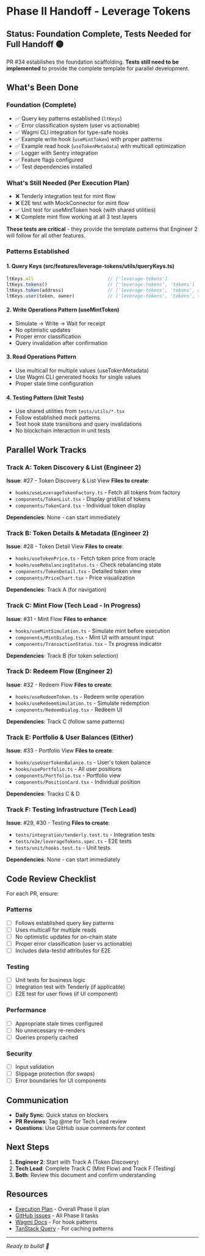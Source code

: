 # Phase II Handoff - Leverage Tokens

## Status: Foundation Complete, Tests Needed for Full Handoff 🟡

PR #34 establishes the foundation scaffolding. **Tests still need to be implemented** to provide the complete template for parallel development.

## What's Been Done

### Foundation (Complete)
- ✅ Query key patterns established (`ltKeys`)
- ✅ Error classification system (user vs actionable)
- ✅ Wagmi CLI integration for type-safe hooks
- ✅ Example write hook (`useMintToken`) with proper patterns
- ✅ Example read hook (`useTokenMetadata`) with multicall optimization
- ✅ Logger with Sentry integration
- ✅ Feature flags configured
- ✅ Test dependencies installed

### What's Still Needed (Per Execution Plan)
- ❌ Tenderly integration test for mint flow
- ❌ E2E test with MockConnector for mint flow  
- ✅ Unit test for useMintToken hook (with shared utilities)
- ❌ Complete mint flow working at all 3 test layers

**These tests are critical** - they provide the template patterns that Engineer 2 will follow for all other features.

### Patterns Established

#### 1. Query Keys (src/features/leverage-tokens/utils/queryKeys.ts)
```typescript
ltKeys.all                           // ['leverage-tokens']
ltKeys.tokens()                      // ['leverage-tokens', 'tokens']
ltKeys.token(address)                // ['leverage-tokens', 'tokens', address]
ltKeys.user(token, owner)            // ['leverage-tokens', 'tokens', token, 'user', owner]
```

#### 2. Write Operations Pattern (useMintToken)
- Simulate → Write → Wait for receipt
- No optimistic updates
- Proper error classification
- Query invalidation after confirmation

#### 3. Read Operations Pattern
- Use multicall for multiple values (useTokenMetadata)
- Use Wagmi CLI generated hooks for single values
- Proper stale time configuration

#### 4. Testing Pattern (Unit Tests)
- Use shared utilities from `tests/utils/*.tsx`
- Follow established mock patterns
- Test hook state transitions and query invalidations
- No blockchain interaction in unit tests

## Parallel Work Tracks

### Track A: Token Discovery & List (Engineer 2)
**Issue**: #27 - Token Discovery & List View
**Files to create**:
- `hooks/useLeverageTokenFactory.ts` - Fetch all tokens from factory
- `components/TokenList.tsx` - Display grid/list of tokens
- `components/TokenCard.tsx` - Individual token display

**Dependencies**: None - can start immediately

### Track B: Token Details & Metadata (Engineer 2)
**Issue**: #28 - Token Detail View
**Files to create**:
- `hooks/useTokenPrice.ts` - Fetch token price from oracle
- `hooks/useRebalancingStatus.ts` - Check rebalancing state
- `components/TokenDetail.tsx` - Detailed token view
- `components/PriceChart.tsx` - Price visualization

**Dependencies**: Track A (for navigation)

### Track C: Mint Flow (Tech Lead - In Progress)
**Issue**: #31 - Mint Flow
**Files to enhance**:
- `hooks/useMintSimulation.ts` - Simulate mint before execution
- `components/MintDialog.tsx` - Mint UI with amount input
- `components/TransactionStatus.tsx` - Tx progress indicator

**Dependencies**: Track B (for token selection)

### Track D: Redeem Flow (Engineer 2)
**Issue**: #32 - Redeem Flow
**Files to create**:
- `hooks/useRedeemToken.ts` - Redeem write operation
- `hooks/useRedeemSimulation.ts` - Simulate redemption
- `components/RedeemDialog.tsx` - Redeem UI

**Dependencies**: Track C (follow same patterns)

### Track E: Portfolio & User Balances (Either)
**Issue**: #33 - Portfolio View
**Files to create**:
- `hooks/useUserTokenBalance.ts` - User's token balance
- `hooks/usePortfolio.ts` - All user positions
- `components/Portfolio.tsx` - Portfolio view
- `components/PositionCard.tsx` - Individual position

**Dependencies**: Tracks C & D

### Track F: Testing Infrastructure (Tech Lead)
**Issue**: #29, #30 - Testing
**Files to create**:
- `tests/integration/tenderly.test.ts` - Integration tests
- `tests/e2e/leverageTokens.spec.ts` - E2E tests
- `tests/unit/hooks.test.ts` - Unit tests

**Dependencies**: None - can start immediately

## Code Review Checklist

For each PR, ensure:

### Patterns
- [ ] Follows established query key patterns
- [ ] Uses multicall for multiple reads
- [ ] No optimistic updates for on-chain state
- [ ] Proper error classification (user vs actionable)
- [ ] Includes data-testid attributes for E2E

### Testing
- [ ] Unit tests for business logic
- [ ] Integration test with Tenderly (if applicable)
- [ ] E2E test for user flows (if UI component)

### Performance
- [ ] Appropriate stale times configured
- [ ] No unnecessary re-renders
- [ ] Queries properly cached

### Security
- [ ] Input validation
- [ ] Slippage protection (for swaps)
- [ ] Error boundaries for UI components

## Communication

- **Daily Sync**: Quick status on blockers
- **PR Reviews**: Tag @me for Tech Lead review
- **Questions**: Use GitHub issue comments for context

## Next Steps

1. **Engineer 2**: Start with Track A (Token Discovery)
2. **Tech Lead**: Complete Track C (Mint Flow) and Track F (Testing)
3. **Both**: Review this document and confirm understanding

## Resources

- [Execution Plan](./EXECUTION_PLAN.md) - Overall Phase II plan
- [GitHub Issues](https://github.com/seamless-protocol/app/issues?q=is%3Aopen+label%3Aphase%3AII) - All Phase II tasks
- [Wagmi Docs](https://wagmi.sh) - For hook patterns
- [TanStack Query](https://tanstack.com/query) - For caching patterns

---

*Ready to build! 🚀*